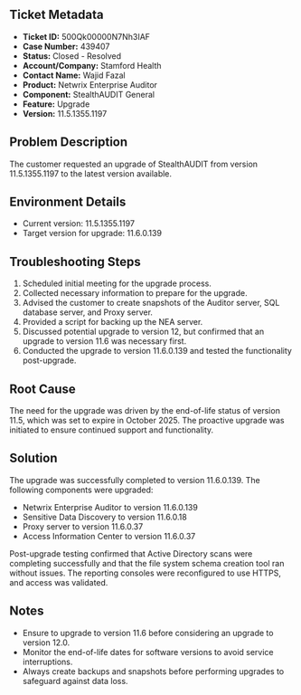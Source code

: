 ## Ticket Metadata
- **Ticket ID:** 500Qk00000N7Nh3IAF
- **Case Number:** 439407
- **Status:** Closed - Resolved
- **Account/Company:** Stamford Health
- **Contact Name:** Wajid Fazal
- **Product:** Netwrix Enterprise Auditor
- **Component:** StealthAUDIT General
- **Feature:** Upgrade
- **Version:** 11.5.1355.1197

## Problem Description
The customer requested an upgrade of StealthAUDIT from version 11.5.1355.1197 to the latest version available.

## Environment Details
- Current version: 11.5.1355.1197
- Target version for upgrade: 11.6.0.139

## Troubleshooting Steps
1. Scheduled initial meeting for the upgrade process.
2. Collected necessary information to prepare for the upgrade.
3. Advised the customer to create snapshots of the Auditor server, SQL database server, and Proxy server.
4. Provided a script for backing up the NEA server.
5. Discussed potential upgrade to version 12, but confirmed that an upgrade to version 11.6 was necessary first.
6. Conducted the upgrade to version 11.6.0.139 and tested the functionality post-upgrade.

## Root Cause
The need for the upgrade was driven by the end-of-life status of version 11.5, which was set to expire in October 2025. The proactive upgrade was initiated to ensure continued support and functionality.

## Solution
The upgrade was successfully completed to version 11.6.0.139. The following components were upgraded:
- Netwrix Enterprise Auditor to version 11.6.0.139
- Sensitive Data Discovery to version 11.6.0.18
- Proxy server to version 11.6.0.37
- Access Information Center to version 11.6.0.37

Post-upgrade testing confirmed that Active Directory scans were completing successfully and that the file system schema creation tool ran without issues. The reporting consoles were reconfigured to use HTTPS, and access was validated.

## Notes
- Ensure to upgrade to version 11.6 before considering an upgrade to version 12.0.
- Monitor the end-of-life dates for software versions to avoid service interruptions.
- Always create backups and snapshots before performing upgrades to safeguard against data loss.